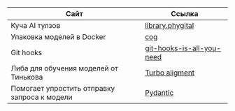 | Сайт | Ссылка |
| ------ | ------ |
|Куча AI тулзов|[library.phygital](https://library.phygital.plus/?ref=producthunt)
|Упаковка моделей в Docker|[cog](https://github.com/replicate/cog)
|Git hooks|[git-hooks-is-all-you-need](https://github.com/dayyass/git-hooks-is-all-you-need)
|Либа для обучения моделей от Тинькова|[Turbo aligment](https://github.com/turbo-llm/turbo-alignment)|
|Помогает упростить отправку запроса к модели|[Pydantic](https://deepschool-pro.notion.site/c-model-serving-1b4640e5343480d09140fe8d86902a91)|
